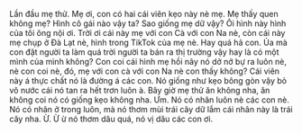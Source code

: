 Lần đầu mẹ thử. Mẹ ơi, con có hai cái viên kẹo này nè mẹ. Mẹ thấy quen không mẹ? Hình cô gái nào vậy ta? Sao giống mẹ dữ vậy? Ôi hình này hình của tôi ông nội ơi. Trời ơi cái này mẹ với con Cà với con Na nè, còn cái này mẹ chụp ở Đà Lạt nè, hình trong TikTok của mẹ nè. Hay quá hả con. Ủa mà con đặt người ta làm quá trời người ta bán ra thị trường vậy hay là có một mình của mình không? Con coi cái hình mẹ hồi nãy nó dở nở bự ra luôn nè, nè con coi nè, đó, mẹ với con cà với con Na nè con thấy không? Cái viên này á thực chất nó là đường á các con. Nó giống như kẹo bông gòn vậy bỏ vô nước cái nó tan ra hết trơn luôn à. Bây giờ mẹ thử ăn không nha, ăn không coi nó có giống kẹo không nha. Ưm. Nó có nhân luôn nè các con nè. Nó có nhân ở trong luôn, mà nó thơm mùi trái cây dữ lắm cái nhân này là trái cây nha. Ừ. Ừ ừ nó thơm dâu quá, nó vị dâu các con ơi.
